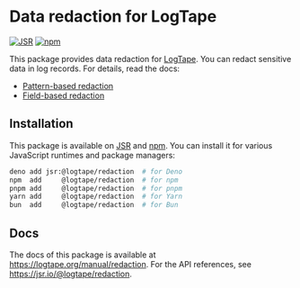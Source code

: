 <!-- deno-fmt-ignore-file -->

Data redaction for LogTape
==========================

[![JSR][JSR badge]][JSR]
[![npm][npm badge]][npm]

This package provides data redaction for [LogTape].  You can redact sensitive
data in log records.  For details, read the docs:

 -  [Pattern-based redaction]
 -  [Field-based redaction]

[JSR]: https://jsr.io/@logtape/redaction
[JSR badge]: https://jsr.io/badges/@logtape/redaction
[npm]: https://www.npmjs.com/package/@logtape/redaction
[npm badge]: https://img.shields.io/npm/v/@logtape/redaction?logo=npm
[LogTape]: https://logtape.org/
[Pattern-based redaction]: https://logtape.org/manual/redaction#pattern-based-redaction
[Field-based redaction]: https://logtape.org/manual/redaction#field-based-redaction


Installation
------------

This package is available on [JSR] and [npm].  You can install it for various
JavaScript runtimes and package managers:

~~~~ sh
deno add jsr:@logtape/redaction  # for Deno
npm  add     @logtape/redaction  # for npm
pnpm add     @logtape/redaction  # for pnpm
yarn add     @logtape/redaction  # for Yarn
bun  add     @logtape/redaction  # for Bun
~~~~


Docs
----

The docs of this package is available at  <https://logtape.org/manual/redaction>.
For the API references, see <https://jsr.io/@logtape/redaction>.
